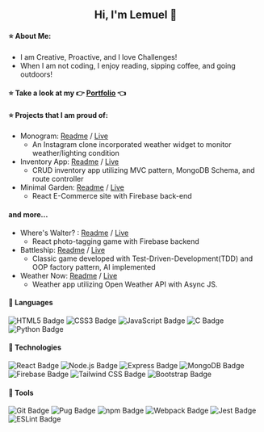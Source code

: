 <h2 align="center">
  Hi, I'm Lemuel 👋
</h2>

#### :star: About Me:

- I am Creative, Proactive, and I love Challenges!
- When I am not coding, I enjoy reading, sipping coffee, and going outdoors!

#### :star: Take a look at my :point_right: [Portfolio](https://lemuellin.github.io/portfolio/) :point_left:

#### :star: Projects that I am proud of:
 - Monogram: [Readme](https://github.com/lemuellin/monogram) / [Live](https://lemuellin.github.io/monogram/)
    - An Instagram clone incorporated weather widget to monitor weather/lighting condition
 - Inventory App: [Readme](https://github.com/lemuellin/inventory) / [Live](https://tct-inventory.fly.dev/catalog)
    - CRUD inventory app utilizing MVC pattern, MongoDB Schema, and route controller
 - Minimal Garden: [Readme](https://github.com/lemuellin/shopping-cart) / [Live](https://lemuellin.github.io/shopping-cart/)
    - React E-Commerce site with Firebase back-end
    
 
#### and more...
 - Where's Walter? : [Readme](https://github.com/lemuellin/photo-tagging-app) / [Live](https://lemuellin.github.io/photo-tagging-app/)
    - React photo-tagging game with Firebase backend
 - Battleship: [Readme](https://github.com/lemuellin/odin-battleship) / [Live](https://lemuellin.github.io/odin-battleship/)
    - Classic game developed with Test-Driven-Development(TDD) and OOP factory pattern, AI implemented
 - Weather Now: [Readme](https://github.com/lemuellin/odin-weather-app) / [Live](https://lemuellin.github.io/odin-weather-app/)
    - Weather app utilizing Open Weather API with Async JS.

#### :small_red_triangle: Languages
![HTML5 Badge](https://img.shields.io/badge/HTML5-E34F26?logo=html5&logoColor=fff&style=flat-square) 
![CSS3 Badge](https://img.shields.io/badge/CSS3-1572B6?logo=css3&logoColor=fff&style=flat-square) 
![JavaScript Badge](https://img.shields.io/badge/JavaScript-F7DF1E?logo=javascript&logoColor=000&style=flat-square) 
![C Badge](https://img.shields.io/badge/C-A8B9CC?logo=c&logoColor=fff&style=flat-square) 
![Python Badge](https://img.shields.io/badge/Python-3776AB?logo=python&logoColor=fff&style=flat-square)

#### :small_red_triangle: Technologies
![React Badge](https://img.shields.io/badge/React-61DAFB?logo=react&logoColor=000&style=flat-square)
![Node.js Badge](https://img.shields.io/badge/Node.js-393?logo=nodedotjs&logoColor=fff&style=flat-square)
![Express Badge](https://img.shields.io/badge/Express-000?logo=express&logoColor=fff&style=flat-square)
![MongoDB Badge](https://img.shields.io/badge/MongoDB-47A248?logo=mongodb&logoColor=fff&style=flat-square)
![Firebase Badge](https://img.shields.io/badge/Firebase-FFCA28?logo=firebase&logoColor=000&style=flat-square)
![Tailwind CSS Badge](https://img.shields.io/badge/Tailwind%20CSS-06B6D4?logo=tailwindcss&logoColor=fff&style=flat-square)
![Bootstrap Badge](https://img.shields.io/badge/Bootstrap-7952B3?logo=bootstrap&logoColor=fff&style=flat-square)

#### :small_red_triangle: Tools
![Git Badge](https://img.shields.io/badge/Git-F05032?logo=git&logoColor=fff&style=flat-square)
![Pug Badge](https://img.shields.io/badge/Pug-A86454?logo=pug&logoColor=fff&style=flat-square)
![npm Badge](https://img.shields.io/badge/npm-CB3837?logo=npm&logoColor=fff&style=flat-square)
![Webpack Badge](https://img.shields.io/badge/Webpack-8DD6F9?logo=webpack&logoColor=000&style=flat-square)
![Jest Badge](https://img.shields.io/badge/Jest-C21325?logo=jest&logoColor=fff&style=flat-square)
![ESLint Badge](https://img.shields.io/badge/ESLint-4B32C3?logo=eslint&logoColor=fff&style=flat-square)
